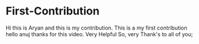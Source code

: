 # First-Contribution
Hi this is Aryan and this is my contribution.
This is a my first contribution
hello anuj thanks for this video. Very Helpful
So, very Thank's to all of you;
